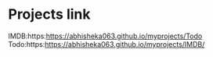 # Projects link
IMDB:https:https://abhisheka063.github.io/myprojects/Todo
Todo:https:https://abhisheka063.github.io/myprojects/IMDB/
